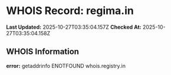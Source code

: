 # WHOIS Record: regima.in

**Last Updated:** 2025-10-27T03:35:04.157Z
**Checked At:** 2025-10-27T03:35:04.158Z

## WHOIS Information

**error:** getaddrinfo ENOTFOUND whois.registry.in

